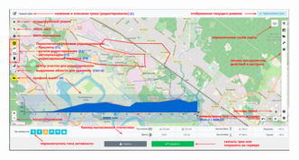 <!-- markdownlint-disable-next-line first-line-heading -->
![Image600](./_media/interfaceEditor_ru.jpg)
